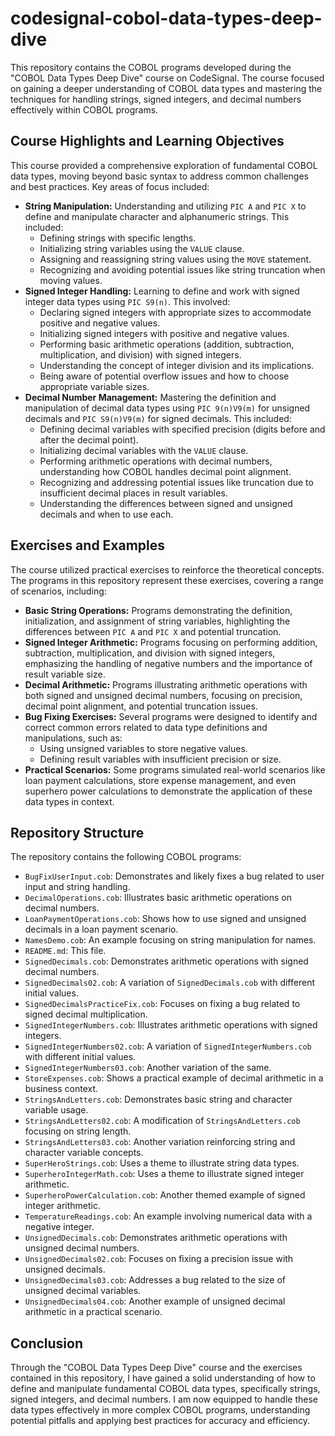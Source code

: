 # codesignal-cobol-data-types-deep-dive

This repository contains the COBOL programs developed during the "COBOL Data Types Deep Dive" course on CodeSignal. The course focused on gaining a deeper understanding of COBOL data types and mastering the techniques for handling strings, signed integers, and decimal numbers effectively within COBOL programs.

## Course Highlights and Learning Objectives

This course provided a comprehensive exploration of fundamental COBOL data types, moving beyond basic syntax to address common challenges and best practices. Key areas of focus included:

* **String Manipulation:** Understanding and utilizing `PIC A` and `PIC X` to define and manipulate character and alphanumeric strings. This included:
    * Defining strings with specific lengths.
    * Initializing string variables using the `VALUE` clause.
    * Assigning and reassigning string values using the `MOVE` statement.
    * Recognizing and avoiding potential issues like string truncation when moving values.
* **Signed Integer Handling:** Learning to define and work with signed integer data types using `PIC S9(n)`. This involved:
    * Declaring signed integers with appropriate sizes to accommodate positive and negative values.
    * Initializing signed integers with positive and negative values.
    * Performing basic arithmetic operations (addition, subtraction, multiplication, and division) with signed integers.
    * Understanding the concept of integer division and its implications.
    * Being aware of potential overflow issues and how to choose appropriate variable sizes.
* **Decimal Number Management:** Mastering the definition and manipulation of decimal data types using `PIC 9(n)V9(m)` for unsigned decimals and `PIC S9(n)V9(m)` for signed decimals. This included:
    * Defining decimal variables with specified precision (digits before and after the decimal point).
    * Initializing decimal variables with the `VALUE` clause.
    * Performing arithmetic operations with decimal numbers, understanding how COBOL handles decimal point alignment.
    * Recognizing and addressing potential issues like truncation due to insufficient decimal places in result variables.
    * Understanding the differences between signed and unsigned decimals and when to use each.

## Exercises and Examples

The course utilized practical exercises to reinforce the theoretical concepts. The programs in this repository represent these exercises, covering a range of scenarios, including:

* **Basic String Operations:** Programs demonstrating the definition, initialization, and assignment of string variables, highlighting the differences between `PIC A` and `PIC X` and potential truncation.
* **Signed Integer Arithmetic:** Programs focusing on performing addition, subtraction, multiplication, and division with signed integers, emphasizing the handling of negative numbers and the importance of result variable size.
* **Decimal Arithmetic:** Programs illustrating arithmetic operations with both signed and unsigned decimal numbers, focusing on precision, decimal point alignment, and potential truncation issues.
* **Bug Fixing Exercises:** Several programs were designed to identify and correct common errors related to data type definitions and manipulations, such as:
    * Using unsigned variables to store negative values.
    * Defining result variables with insufficient precision or size.
* **Practical Scenarios:** Some programs simulated real-world scenarios like loan payment calculations, store expense management, and even superhero power calculations to demonstrate the application of these data types in context.

## Repository Structure

The repository contains the following COBOL programs:

* `BugFixUserInput.cob`: Demonstrates and likely fixes a bug related to user input and string handling.
* `DecimalOperations.cob`: Illustrates basic arithmetic operations on decimal numbers.
* `LoanPaymentOperations.cob`: Shows how to use signed and unsigned decimals in a loan payment scenario.
* `NamesDemo.cob`: An example focusing on string manipulation for names.
* `README.md`: This file.
* `SignedDecimals.cob`: Demonstrates arithmetic operations with signed decimal numbers.
* `SignedDecimals02.cob`: A variation of `SignedDecimals.cob` with different initial values.
* `SignedDecimalsPracticeFix.cob`: Focuses on fixing a bug related to signed decimal multiplication.
* `SignedIntegerNumbers.cob`: Illustrates arithmetic operations with signed integers.
* `SignedIntegerNumbers02.cob`: A variation of `SignedIntegerNumbers.cob` with different initial values.
* `SignedIntegerNumbers03.cob`: Another variation of the same.
* `StoreExpenses.cob`: Shows a practical example of decimal arithmetic in a business context.
* `StringsAndLetters.cob`: Demonstrates basic string and character variable usage.
* `StringsAndLetters02.cob`: A modification of `StringsAndLetters.cob` focusing on string length.
* `StringsAndLetters03.cob`: Another variation reinforcing string and character variable concepts.
* `SuperHeroStrings.cob`: Uses a theme to illustrate string data types.
* `SuperheroIntegerMath.cob`: Uses a theme to illustrate signed integer arithmetic.
* `SuperheroPowerCalculation.cob`: Another themed example of signed integer arithmetic.
* `TemperatureReadings.cob`: An example involving numerical data with a negative integer.
* `UnsignedDecimals.cob`: Demonstrates arithmetic operations with unsigned decimal numbers.
* `UnsignedDecimals02.cob`: Focuses on fixing a precision issue with unsigned decimals.
* `UnsignedDecimals03.cob`: Addresses a bug related to the size of unsigned decimal variables.
* `UnsignedDecimals04.cob`: Another example of unsigned decimal arithmetic in a practical scenario.

## Conclusion

Through the "COBOL Data Types Deep Dive" course and the exercises contained in this repository, I have gained a solid understanding of how to define and manipulate fundamental COBOL data types, specifically strings, signed integers, and decimal numbers. I am now equipped to handle these data types effectively in more complex COBOL programs, understanding potential pitfalls and applying best practices for accuracy and efficiency.
